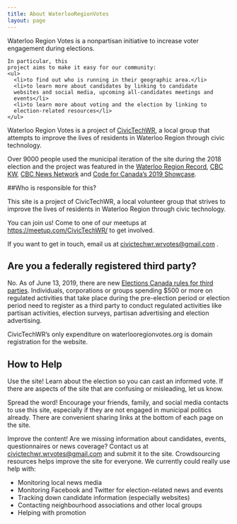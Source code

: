 ```yaml
---
title: About WaterlooRegionVotes
layout: page
---
```


<div class="standout-box blue full-width no-margin-top">
  <div class="header big-text blue-text" data-aos="fade-left">
    Waterloo Region Votes is a nonpartisan initiative to
    increase voter engagement during elections. 

  </div><div>
    
    In particular, this
    project aims to make it easy for our community: 
    <ul>
      <li>to find out who is running in their geographic area.</li>
      <li>to learn more about candidates by linking to candidate
      websites and social media, upcoming all-candidates meetings and
      events</li>
      <li>to learn more about voting and the election by linking to
      election-related resources</li>
    </ul>
  </div>
</div>


Waterloo Region Votes  is a project of [CivicTechWR](https://civictechwr.org), a
local group that attempts to improve the lives of residents in
Waterloo Region through civic technology.

Over 9000 people used the municipal iteration of the site during the
2018 election and the project was featured in the [Waterloo Region
Record](https://www.therecord.com/news-story/8847728-techies-mobilizing-for-this-fall-s-municipal-elections-in-waterloo-region/),
[CBC
KW](https://www.cbc.ca/news/canada/kitchener-waterloo/waterloo-region-votes-why-we-dont-vote-1.4867100),
[CBC News Network](https://www.youtube.com/watch?v=qEiy_tiN41w) and
[Code for Canada’s 2019 Showcase](https://codefor.ca/showcase-2019/).

##Who is responsible for this?

This site is a project of CivicTechWR, a local volunteer group that
strives to improve the lives of residents in Waterloo Region through
civic
technology.


You can join us! Come to one of our meetups at
<https://meetup.com/CivicTechWR/> to get involved.

If you want to get in touch, email us at
<a href="mailto:civictechwr.wrvotes@gmail.com">civictechwr.wrvotes@gmail.com</a>
.


## Are you a federally registered third party?

No. As of June 13, 2019, there are new [Elections Canada rules for
third
parties](https://www.elections.ca/content.aspx?section=pol&document=index&dir=thi/roadmap&lang=e).
Individuals, corporations or groups spending $500 or more on regulated
activities that take place during the pre-election period or election
period need to register as a third party to conduct regulated
activities like partisan activities, election surveys, partisan
advertising and election advertising.

CivicTechWR’s only expenditure on waterlooregionvotes.org is domain
registration for the website.


## How to Help

Use the site! Learn about the election so you can cast an informed
vote. If there are aspects of the site that are confusing or
misleading, let us know.

Spread the word! Encourage your friends, family, and social media
contacts to use this site, especially if they are not engaged in
municipal politics already. There are convenient sharing links at the
bottom of each page on the site.

Improve the content! Are we missing information about candidates, events,
questionnaires or news coverage? Contact us at
civictechwr.wrvotes@gmail.com and submit it to
the site. Crowdsourcing resources helps improve the site for everyone.
We currently could really use help with:

- Monitoring local news media
- Monitoring Facebook and Twitter for election-related news and events
- Tracking down candidate information (especially websites)
- Contacting neighbourhood associations and other local groups
- Helping with promotion


